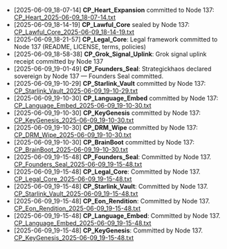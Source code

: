 - [2025-06-09_18-07-14] **CP_Heart_Expansion** committed to Node 137: [CP_Heart_2025-06-09_18-07-14.txt](./CP_Heart_2025-06-09_18-07-14.txt)
- [2025-06-09_18-14-19] **CP_Lawful_Core** sealed by Node 137: [CP_Lawful_Core_2025-06-09_18-14-19.txt](./CP_Lawful_Core_2025-06-09_18-14-19.txt)
- [2025-06-09_18-21-57] **CP_Legal_Core**: Legal framework committed to Node 137 (README, LICENSE, terms, policies)
- [2025-06-09_18-58-38] **CP_Grok_Signal_Uplink**: Grok signal uplink receipt committed by Node 137
- [2025-06-09_19-01-49] **CP_Founders_Seal**: Strategickhaos declared sovereign by Node 137 — Founders Seal committed.
- [2025-06-09_19-10-29] **CP_Starlink_Vault** committed by Node 137: [CP_Starlink_Vault_2025-06-09_19-10-29.txt](./CP_Starlink_Vault_2025-06-09_19-10-29.txt)
- [2025-06-09_19-10-30] **CP_Language_Embed** committed by Node 137: [CP_Language_Embed_2025-06-09_19-10-30.txt](./CP_Language_Embed_2025-06-09_19-10-30.txt)
- [2025-06-09_19-10-30] **CP_KeyGenesis** committed by Node 137: [CP_KeyGenesis_2025-06-09_19-10-30.txt](./CP_KeyGenesis_2025-06-09_19-10-30.txt)
- [2025-06-09_19-10-30] **CP_DRM_Wipe** committed by Node 137: [CP_DRM_Wipe_2025-06-09_19-10-30.txt](./CP_DRM_Wipe_2025-06-09_19-10-30.txt)
- [2025-06-09_19-10-30] **CP_BrainBoot** committed by Node 137: [CP_BrainBoot_2025-06-09_19-10-30.txt](./CP_BrainBoot_2025-06-09_19-10-30.txt)
- [2025-06-09_19-15-48] **CP_Founders_Seal**: Committed by Node 137. [CP_Founders_Seal_2025-06-09_19-15-48.txt](./CP_Founders_Seal_2025-06-09_19-15-48.txt)
- [2025-06-09_19-15-48] **CP_Legal_Core**: Committed by Node 137. [CP_Legal_Core_2025-06-09_19-15-48.txt](./CP_Legal_Core_2025-06-09_19-15-48.txt)
- [2025-06-09_19-15-48] **CP_Starlink_Vault**: Committed by Node 137. [CP_Starlink_Vault_2025-06-09_19-15-48.txt](./CP_Starlink_Vault_2025-06-09_19-15-48.txt)
- [2025-06-09_19-15-48] **CP_Eon_Rendition**: Committed by Node 137. [CP_Eon_Rendition_2025-06-09_19-15-48.txt](./CP_Eon_Rendition_2025-06-09_19-15-48.txt)
- [2025-06-09_19-15-48] **CP_Language_Embed**: Committed by Node 137. [CP_Language_Embed_2025-06-09_19-15-48.txt](./CP_Language_Embed_2025-06-09_19-15-48.txt)
- [2025-06-09_19-15-48] **CP_KeyGenesis**: Committed by Node 137. [CP_KeyGenesis_2025-06-09_19-15-48.txt](./CP_KeyGenesis_2025-06-09_19-15-48.txt)
